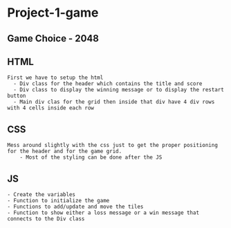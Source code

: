 # Project-1-game
## Game Choice - 2048

## HTML
    First we have to setup the html
      - Div class for the header which contains the title and score
      - Div class to display the winning message or to display the restart button
      - Main div clas for the grid then inside that div have 4 div rows with 4 cells inside each row
## CSS
    Mess around slightly with the css just to get the proper positioning for the header and for the game grid. 
        - Most of the styling can be done after the JS
## JS
    - Create the variables
    - Function to initialize the game
    - Functions to add/update and move the tiles
    - Function to show either a loss message or a win message that connects to the Div class